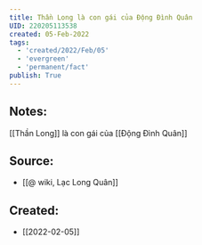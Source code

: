 ```yaml
---
title: Thần Long là con gái của Động Đình Quân
UID: 220205113538
created: 05-Feb-2022
tags:
  - 'created/2022/Feb/05'
  - 'evergreen'
  - 'permanent/fact'
publish: True
---
```

## Notes:
[[Thần Long]] là con gái của [[Động Đình Quân]]

## Source:
- [[@ wiki, Lạc Long Quân]]



## Created:
- [[2022-02-05]]
